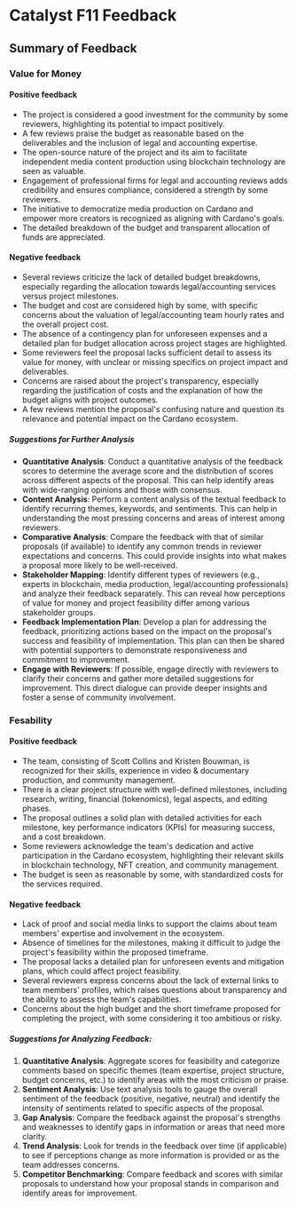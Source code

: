 # Catalyst F11 Feedback
## Summary of Feedback
### Value for Money
#### Positive feedback
- The project is considered a good investment for the community by some reviewers, highlighting its potential to impact positively.
- A few reviews praise the budget as reasonable based on the deliverables and the inclusion of legal and accounting expertise.
- The open-source nature of the project and its aim to facilitate independent media content production using blockchain technology are seen as valuable.
- Engagement of professional firms for legal and accounting reviews adds credibility and ensures compliance, considered a strength by some reviewers.
- The initiative to democratize media production on Cardano and empower more creators is recognized as aligning with Cardano's goals.
- The detailed breakdown of the budget and transparent allocation of funds are appreciated.

#### Negative feedback
- Several reviews criticize the lack of detailed budget breakdowns, especially regarding the allocation towards legal/accounting services versus project milestones.
- The budget and cost are considered high by some, with specific concerns about the valuation of legal/accounting team hourly rates and the overall project cost.
- The absence of a contingency plan for unforeseen expenses and a detailed plan for budget allocation across project stages are highlighted.
- Some reviewers feel the proposal lacks sufficient detail to assess its value for money, with unclear or missing specifics on project impact and deliverables.
- Concerns are raised about the project's transparency, especially regarding the justification of costs and the explanation of how the budget aligns with project outcomes.
- A few reviews mention the proposal's confusing nature and question its relevance and potential impact on the Cardano ecosystem.

##### Suggestions for Further Analysis
- **Quantitative Analysis**: Conduct a quantitative analysis of the feedback scores to determine the average score and the distribution of scores across different aspects of the proposal. This can help identify areas with wide-ranging opinions and those with consensus.
- **Content Analysis**: Perform a content analysis of the textual feedback to identify recurring themes, keywords, and sentiments. This can help in understanding the most pressing concerns and areas of interest among reviewers.
- **Comparative Analysis**: Compare the feedback with that of similar proposals (if available) to identify any common trends in reviewer expectations and concerns. This could provide insights into what makes a proposal more likely to be well-received.
- **Stakeholder Mapping**: Identify different types of reviewers (e.g., experts in blockchain, media production, legal/accounting professionals) and analyze their feedback separately. This can reveal how perceptions of value for money and project feasibility differ among various stakeholder groups.
- **Feedback Implementation Plan**: Develop a plan for addressing the feedback, prioritizing actions based on the impact on the proposal's success and feasibility of implementation. This plan can then be shared with potential supporters to demonstrate responsiveness and commitment to improvement.
- **Engage with Reviewers**: If possible, engage directly with reviewers to clarify their concerns and gather more detailed suggestions for improvement. This direct dialogue can provide deeper insights and foster a sense of community involvement.
### Fesability
#### Positive feedback
- The team, consisting of Scott Collins and Kristen Bouwman, is recognized for their skills, experience in video & documentary production, and community management.
- There is a clear project structure with well-defined milestones, including research, writing, financial (tokenomics), legal aspects, and editing phases.
- The proposal outlines a solid plan with detailed activities for each milestone, key performance indicators (KPIs) for measuring success, and a cost breakdown.
- Some reviewers acknowledge the team's dedication and active participation in the Cardano ecosystem, highlighting their relevant skills in blockchain technology, NFT creation, and community management.
- The budget is seen as reasonable by some, with standardized costs for the services required.

#### Negative feedback
- Lack of proof and social media links to support the claims about team members' expertise and involvement in the ecosystem.
- Absence of timelines for the milestones, making it difficult to judge the project's feasibility within the proposed timeframe.
- The proposal lacks a detailed plan for unforeseen events and mitigation plans, which could affect project feasibility.
- Several reviewers express concerns about the lack of external links to team members' profiles, which raises questions about transparency and the ability to assess the team's capabilities.
- Concerns about the high budget and the short timeframe proposed for completing the project, with some considering it too ambitious or risky.

##### Suggestions for Analyzing Feedback:
1. **Quantitative Analysis**: Aggregate scores for feasibility and categorize comments based on specific themes (team expertise, project structure, budget concerns, etc.) to identify areas with the most criticism or praise.
2. **Sentiment Analysis**: Use text analysis tools to gauge the overall sentiment of the feedback (positive, negative, neutral) and identify the intensity of sentiments related to specific aspects of the proposal.
3. **Gap Analysis**: Compare the feedback against the proposal's strengths and weaknesses to identify gaps in information or areas that need more clarity.
4. **Trend Analysis**: Look for trends in the feedback over time (if applicable) to see if perceptions change as more information is provided or as the team addresses concerns.
5. **Competitor Benchmarking**: Compare feedback and scores with similar proposals to understand how your proposal stands in comparison and identify areas for improvement.

